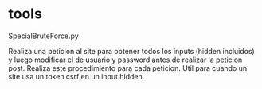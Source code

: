 # tools

SpecialBruteForce.py 

Realiza una peticion al site para obtener todos los inputs (hidden incluidos) y luego modificar el de usuario y password antes de realizar la peticion post. Realiza este procedimiento para cada peticion. Util para cuando un site usa un token csrf en un input hidden.
